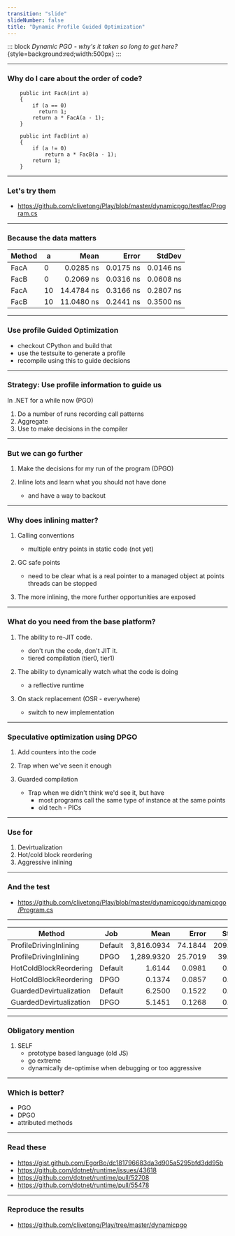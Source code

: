```yaml
---
transition: "slide"
slideNumber: false
title: "Dynamic Profile Guided Optimization"
---
```


::: block
*Dynamic PGO - why's it taken so long to get here?* {style=background:red;width:500px}
::: 

---

### Why do I care about the order of code?

```
    public int FacA(int a)
    {
        if (a == 0)
          return 1;
        return a * FacA(a - 1);
    }

    public int FacB(int a)
    {
        if (a != 0)
            return a * FacB(a - 1);
        return 1;
    }
```

---


### Let's try them

- https://github.com/clivetong/Play/blob/master/dynamicpgo/testfac/Program.cs



---



### Because the data matters



| Method |  a |       Mean |     Error |    StdDev |
|------- |--- |-----------:|----------:|----------:|
|   FacA |  0 |  0.0285 ns | 0.0175 ns | 0.0146 ns |
|   FacB |  0 |  0.2069 ns | 0.0316 ns | 0.0608 ns |
|   FacA | 10 | 14.4784 ns | 0.3166 ns | 0.2807 ns |
|   FacB | 10 | 11.0480 ns | 0.2441 ns | 0.3500 ns |


---

### Use profile Guided Optimization


- checkout CPython and build that
- use the testsuite to generate a profile
- recompile using this to guide decisions

---


### Strategy: Use profile information to guide us

In .NET for a while now (PGO)

1. Do a number of runs recording call patterns
2. Aggregate
3. Use to make decisions in the compiler

---

### But we can go further

1. Make the decisions for my run of the program (DPGO)

2. Inline lots and learn what you should not have done
    - and have a way to backout


---

### Why does inlining matter?

1. Calling conventions
    - multiple entry points in static code (not yet)

2. GC safe points
    - need to be clear what is a real pointer to a managed object at points threads can be stopped

3. The more inlining, the more further opportunities are exposed


---


### What do you need from the base platform?

1.  The ability to re-JIT code.
    - don't run the code, don't JIT it.
    - tiered compilation (tier0, tier1)

2. The ability to dynamically watch what the code is doing
    - a reflective runtime

3. On stack replacement (OSR - everywhere)
    - switch to new implementation


---



### Speculative optimization using DPGO

1. Add counters into the code

2. Trap when we've seen it enough

3. Guarded compilation
   -  Trap when we didn't think we'd see it, but have  
        - most programs call the same type of instance at the same points 
        - old tech - PICs


---

### Use for

1. Devirtualization
2. Hot/cold block reordering
3. Aggressive inlining

---


### And the test

- https://github.com/clivetong/Play/blob/master/dynamicpgo/dynamicpgo/Program.cs


---



|                  Method |          Job |          Mean |      Error |      StdDev |
|------------------------ |------------- |--------------:|-----------:|------------:|
|  ProfileDrivingInlining | Default | 3,816.0934 | 74.1844 | 209.2385 |
|  ProfileDrivingInlining | DPGO | 1,289.9320 | 25.7019 |  39.2495 |
|  HotColdBlockReordering | Default|     1.6144 |  0.0981 |   0.1310 |
|  HotColdBlockReordering | DPGO |     0.1374 |  0.0857 |   0.0760 |
| GuardedDevirtualization | Default|     6.2500 |  0.1522 |   0.2277 |
| GuardedDevirtualization | DPGO |     5.1451 |  0.1268 |   0.1303 |


---


### Obligatory mention

1. SELF 
    - prototype based language (old JS)
    - go extreme
    - dynamically de-optimise when debugging or too aggressive

---

### Which is better?

- PGO 
- DPGO
- attributed methods

---


### Read these

- https://gist.github.com/EgorBo/dc181796683da3d905a5295bfd3dd95b
- https://github.com/dotnet/runtime/issues/43618
- https://github.com/dotnet/runtime/pull/52708
- https://github.com/dotnet/runtime/pull/55478

---

### Reproduce the results 

- https://github.com/clivetong/Play/tree/master/dynamicpgo
